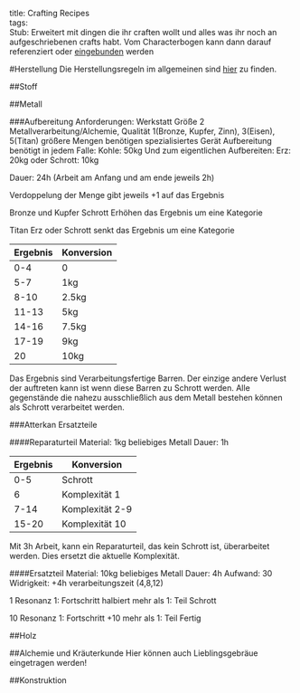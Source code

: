 title: Crafting Recipes  
tags:   
Stub: 
Erweitert mit dingen die ihr craften wollt und alles was ihr noch an aufgeschriebenen crafts habt. Vom Characterbogen kann dann darauf referenziert oder [eingebunden](conventions) werden

#Herstellung
Die Herstellungsregeln im allgemeinen sind [hier](artificing) zu finden.

##Stoff

##Metall

###Aufbereitung
Anforderungen:
Werkstatt Größe 2 Metallverarbeitung/Alchemie, Qualität 1(Bronze, Kupfer, Zinn), 3(Eisen), 5(Titan)
größere Mengen benötigen spezialisiertes Gerät
Aufbereitung benötigt in jedem Falle:
Kohle: 50kg
Und zum eigentlichen Aufbereiten:
Erz: 20kg
oder
Schrott: 10kg

Dauer: 24h (Arbeit am Anfang und am ende jeweils 2h)

Verdoppelung der Menge gibt jeweils +1 auf das Ergebnis

Bronze und Kupfer Schrott Erhöhen das Ergebnis um eine Kategorie

Titan Erz oder Schrott senkt das Ergebnis um eine Kategorie

|Ergebnis | Konversion |
|-|-|
|0-4|0|
|5-7|1kg|
|8-10|2.5kg|
|11-13|5kg|
|14-16|7.5kg|
|17-19|9kg|
|20|10kg|

Das Ergebnis sind Verarbeitungsfertige Barren. Der einzige andere Verlust der auftreten kann ist wenn diese Barren zu Schrott werden. Alle gegenstände die nahezu ausschließlich aus dem Metall bestehen können als Schrott verarbeitet werden. 

###Atterkan Ersatzteile

####Reparaturteil
Material: 1kg beliebiges Metall 
Dauer: 1h

|Ergebnis | Konversion |
|-|-|
|0-5|Schrott|
|6|Komplexität 1|
|7-14| Komplexität 2-9|
|15-20|Komplexität 10|

Mit 3h Arbeit, kann ein Reparaturteil, das kein Schrott ist, überarbeitet werden. Dies ersetzt die aktuelle Komplexität.

####Ersatzteil
Material: 10kg beliebiges Metall
Dauer: 4h
Aufwand: 30
Widrigkeit: +4h verarbeitungszeit (4,8,12)

1 Resonanz 1: Fortschritt halbiert
mehr als 1: Teil Schrott

10 Resonanz 1: Fortschritt +10
mehr als 1: Teil Fertig

##Holz

##Alchemie und Kräuterkunde
Hier können auch Lieblingsgebräue eingetragen werden!

##Konstruktion